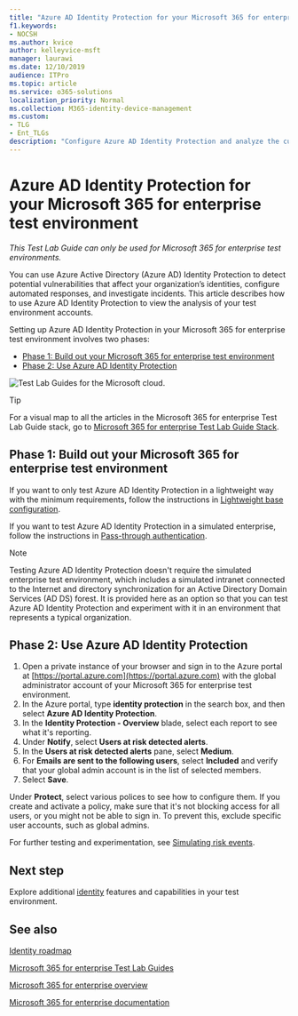 ```yaml
---
title: "Azure AD Identity Protection for your Microsoft 365 for enterprise test environment"
f1.keywords:
- NOCSH
ms.author: kvice
author: kelleyvice-msft
manager: laurawi
ms.date: 12/10/2019
audience: ITPro
ms.topic: article
ms.service: o365-solutions
localization_priority: Normal
ms.collection: M365-identity-device-management
ms.custom: 
- TLG
- Ent_TLGs
description: "Configure Azure AD Identity Protection and analyze the current accounts in your Microsoft 365 for enterprise test environment."
---
```


# Azure AD Identity Protection for your Microsoft 365 for enterprise test environment

*This Test Lab Guide can only be used for Microsoft 365 for enterprise test environments.*

You can use Azure Active Directory (Azure AD) Identity Protection to detect potential vulnerabilities that affect your organization’s identities, configure automated responses, and investigate incidents. This article describes how to use Azure AD Identity Protection to view the analysis of your test environment accounts.

Setting up Azure AD Identity Protection in your Microsoft 365 for enterprise test environment involves two phases:

- [Phase 1: Build out your Microsoft 365 for enterprise test environment](#phase-1-build-out-your-microsoft-365-for-enterprise-test-environment)
- [Phase 2: Use Azure AD Identity Protection](#phase-2-use-azure-ad-identity-protection)

![Test Lab Guides for the Microsoft cloud.](../media/m365-enterprise-test-lab-guides/cloud-tlg-icon.png) 
    
> [!TIP]
> For a visual map to all the articles in the Microsoft 365 for enterprise Test Lab Guide stack, go to [Microsoft 365 for enterprise Test Lab Guide Stack](../downloads/Microsoft365EnterpriseTLGStack.pdf).
  
## Phase 1: Build out your Microsoft 365 for enterprise test environment

If you want to only test Azure AD Identity Protection in a lightweight way with the minimum requirements, follow the instructions in [Lightweight base configuration](lightweight-base-configuration-microsoft-365-enterprise.md).
  
If you want to test Azure AD Identity Protection in a simulated enterprise, follow the instructions in [Pass-through authentication](pass-through-auth-m365-ent-test-environment.md).
  
> [!NOTE]
> Testing Azure AD Identity Protection doesn't require the simulated enterprise test environment, which includes a simulated intranet connected to the Internet and directory synchronization for an Active Directory Domain Services (AD DS) forest. It is provided here as an option so that you can test Azure AD Identity Protection and experiment with it in an environment that represents a typical organization.
  
## Phase 2: Use Azure AD Identity Protection

1. Open a private instance of your browser and sign in to the Azure portal at [https://portal.azure.com](https://portal.azure.com) with the global administrator account of your Microsoft 365 for enterprise test environment.
2. In the Azure portal, type **identity protection** in the search box, and then select **Azure AD Identity Protection**.
3. In the **Identity Protection - Overview** blade, select each report to see what it's reporting.
4. Under **Notify**, select **Users at risk detected alerts**.
5. In the **Users at risk detected alerts** pane, select **Medium**.
6. For **Emails are sent to the following users**, select **Included** and verify that your global admin account is in the list of selected members.
7. Select **Save**.

Under **Protect**, select various polices to see how to configure them. If you create and activate a policy, make sure that it's not blocking access for all users, or you might not be able to sign in. To prevent this, exclude specific user accounts, such as global admins.

For further testing and experimentation, see [Simulating risk events](/azure/active-directory/active-directory-identityprotection-playbook).

## Next step

Explore additional [identity](m365-enterprise-test-lab-guides.md#identity) features and capabilities in your test environment.

## See also

[Identity roadmap](identity-roadmap-microsoft-365.md)

[Microsoft 365 for enterprise Test Lab Guides](m365-enterprise-test-lab-guides.md)

[Microsoft 365 for enterprise overview](microsoft-365-overview.md)

[Microsoft 365 for enterprise documentation](/microsoft-365-enterprise/)
